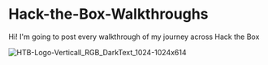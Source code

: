 # Hack-the-Box-Walkthroughs

Hi! I'm going to post every walkthrough of my journey across Hack the Box

![HTB-Logo-Verticall_RGB_DarkText_1024-1024x614](https://github.com/Warrior9912/Hack-the-Box-Walkthroughs/assets/34217036/946d621d-b8f1-46db-b925-23b213dbf2b6)



